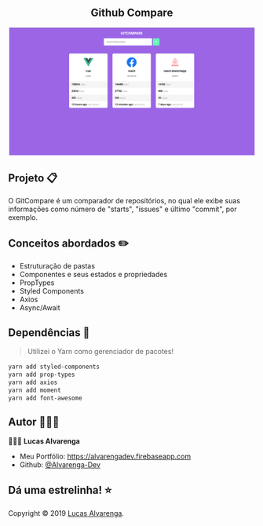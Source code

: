 <h2 align="center">Github Compare</h2>

<p align="center">
 <img width=500 src="images/screenshot-project.png" alt="Project logo"></a>
</p>

## Projeto 📋

<p>O GitCompare é um comparador de repositórios, no qual ele exibe suas informações como número de "starts", "issues" e último "commit", por exemplo.</p>

## Conceitos abordados ✏️

- Estruturação de pastas
- Componentes e seus estados e propriedades
- PropTypes
- Styled Components
- Axios
- Async/Await

## Dependências 🧰

> Utilizei o Yarn como gerenciador de pacotes!

```
yarn add styled-components
yarn add prop-types
yarn add axios
yarn add moment
yarn add font-awesome
```

## Autor 🙋🏻‍♂️

💁🏻‍♂️ **Lucas Alvarenga**

* Meu Portfólio: https://alvarengadev.firebaseapp.com
* Github: [@Alvarenga-Dev](https://github.com/Alvarenga-Dev)

## Dá uma estrelinha! ⭐️

Copyright © 2019 [Lucas Alvarenga](https://github.com/Alvarenga-Dev). <br/>
